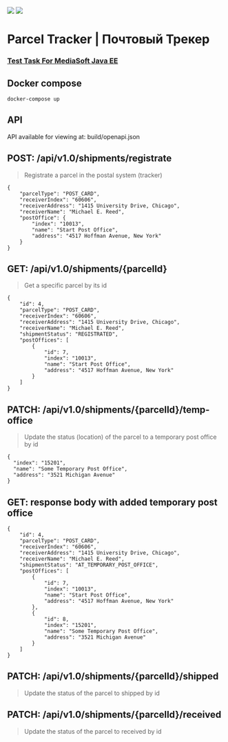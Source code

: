 <a href="https://codeclimate.com/github/silentlyexisting/Parcel-Tracker-MediaSoft-Test/maintainability"><img src="https://api.codeclimate.com/v1/badges/d91b499737f5fab63ffb/maintainability" /></a>
<a href="https://codeclimate.com/github/silentlyexisting/Parcel-Tracker-MediaSoft-Test/test_coverage"><img src="https://api.codeclimate.com/v1/badges/d91b499737f5fab63ffb/test_coverage" /></a>

# Parcel Tracker | Почтовый Трекер
### <b>[Test Task For MediaSoft Java EE](https://drive.google.com/file/d/1obl6-j36xkLszszRPnj0enWxPX-nzzuQ/view)</b>

## Docker compose
```
docker-compose up
```
## API
API available for viewing at: build/openapi.json

## POST: /api/v1.0/shipments/registrate
> Registrate a parcel in the postal system (tracker)
```
{
    "parcelType": "POST_CARD",
    "receiverIndex": "60606",
    "receiverAddress": "1415 University Drive, Chicago",
    "receiverName": "Michael E. Reed",
    "postOffice": {
        "index": "10013",
        "name": "Start Post Office",
        "address": "4517 Hoffman Avenue, New York"
    }
}
```

## GET:  /api/v1.0/shipments/{parcelId}
> Get a specific parcel by its id
```
{
    "id": 4,
    "parcelType": "POST_CARD",
    "receiverIndex": "60606",
    "receiverAddress": "1415 University Drive, Chicago",
    "receiverName": "Michael E. Reed",
    "shipmentStatus": "REGISTRATED",
    "postOffices": [
        {
            "id": 7,
            "index": "10013",
            "name": "Start Post Office",
            "address": "4517 Hoffman Avenue, New York"
        }
    ]
}
```

## PATCH: /api/v1.0/shipments/{parcelId}/temp-office
> Update the status (location) of the parcel to a temporary post office by id
```
{
  "index": "15201",
  "name": "Some Temporary Post Office",
  "address": "3521 Michigan Avenue"
}
```
## GET: response body with added temporary post office
```
{
    "id": 4,
    "parcelType": "POST_CARD",
    "receiverIndex": "60606",
    "receiverAddress": "1415 University Drive, Chicago",
    "receiverName": "Michael E. Reed",
    "shipmentStatus": "AT_TEMPORARY_POST_OFFICE",
    "postOffices": [
        {
            "id": 7,
            "index": "10013",
            "name": "Start Post Office",
            "address": "4517 Hoffman Avenue, New York"
        },
        {
            "id": 8,
            "index": "15201",
            "name": "Some Temporary Post Office",
            "address": "3521 Michigan Avenue"
        }
    ]
}
```

## PATCH: /api/v1.0/shipments/{parcelId}/shipped
> Update the status of the parcel to shipped by id

## PATCH: /api/v1.0/shipments/{parcelId}/received
> Update the status of the parcel to received by id
